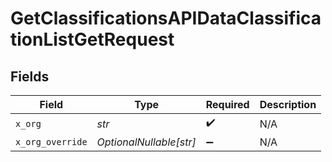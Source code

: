 # GetClassificationsAPIDataClassificationListGetRequest


## Fields

| Field                   | Type                    | Required                | Description             |
| ----------------------- | ----------------------- | ----------------------- | ----------------------- |
| `x_org`                 | *str*                   | :heavy_check_mark:      | N/A                     |
| `x_org_override`        | *OptionalNullable[str]* | :heavy_minus_sign:      | N/A                     |